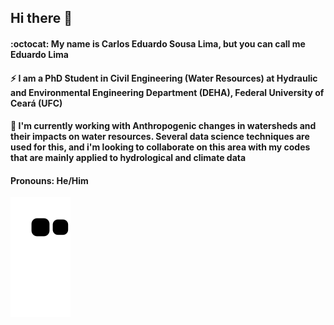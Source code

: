 ## Hi there 👋

#### :octocat: My name is Carlos Eduardo Sousa Lima, but you can call me Eduardo Lima

#### ⚡ I am a PhD Student in Civil Engineering (Water Resources) at Hydraulic and Environmental Engineering Department (DEHA), Federal University of Ceará (UFC)

#### 📖 I'm currently working with Anthropogenic changes in watersheds and their impacts on water resources. Several data science techniques are used for this, and i'm looking to collaborate on this area with my codes that are mainly applied to hydrological and climate data

#### Pronouns: He/Him
<!--
**Ceduardosl/Ceduardosl** is a ✨ _special_ ✨ repository because its `README.md` (this file) appears on your GitHub profile.

Here are some ideas to get you started:

- 🔭 I’m currently working on ...
- 🌱 I’m currently learning ...
- 👯 I’m looking to collaborate on ...
- 🤔 I’m looking for help with ...
- 💬 Ask me about ...
- 📫 How to reach me: ...
- 😄 Pronouns: ...
- ⚡ Fun fact: ...
-->

![snake gif](https://github.com/Ceduardosl/Ceduardosl/blob/output/github-contribution-grid-snake.svg)
